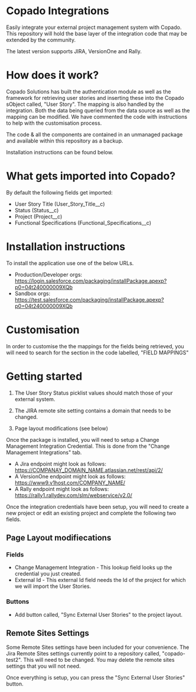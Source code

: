 # Copado Integrations
Easily integrate your external project management system with Copado.  This repository will hold the base layer of the integration code that may be extended by the community.

The latest version supports JIRA, VersionOne and Rally.

# How does it work?
Copado Solutions has built the authentication module as well as the framework for retrieving user stories and inserting these into the Copado sObject called, "User Story".  The mapping is also handled by the integration.  Both the data being queried from the data source as well as the mapping can be modified.  We have commented the code with instructions to help with the customisation process.

The code & all the components are contained in an unmanaged package and available within this repository as a backup.

Installation instructions can be found below.

# What gets imported into Copado?
By default the following fields get imported:
- User Story Title (User_Story_Title__c)
- Status (Status__c)
- Project (Project__c)
- Functional Specifications (Functional_Specifications__c)

# Installation instructions
To install the application use one of the below URLs.
- Production/Developer orgs: https://login.salesforce.com/packaging/installPackage.apexp?p0=04t240000009XQb
- Sandbox orgs: https://test.salesforce.com/packaging/installPackage.apexp?p0=04t240000009XQb

# Customisation
In order to customise the the mappings for the fields being retrieved, you will need to search for the section in the code labelled, "FIELD MAPPINGS"

# Getting started
1) The User Story Status picklist values should match those of your external system.

2) The JIRA remote site setting contains a domain that needs to be changed. 

3) Page layout modifications (see below) 


Once the package is installed, you will need to setup a Change Management Integration Credential.
This is done from the "Change Management Integrations" tab.
- A Jira endpoint might look as follows: https://COMPANAY_DOMAIN_NAME.atlassian.net/rest/api/2/
- A VersionOne endpoint might look as follows: https://www9.v1host.com/COMPANY_NAME/
- A Rally endpoint might look as follows: https://rally1.rallydev.com/slm/webservice/v2.0/

Once the integration credentials have been setup, you will need to create a new project or edit an existing project and complete the following two fields.

## Page Layout modifiecations

### Fields
- Change Management Integration - This lookup field looks up the credential you just created.
- External Id - This external Id field needs the Id of the project for which we will import the User Stories.

### Buttons
- Add button called, "Sync External User Stories" to the project layout.

## Remote Sites Settings
Some Remote Sites settings have been included for your convenience.  The Jira Remote Sites settings currently point to a repository called, "copado-test2".  This will need to be changed.
You may delete the remote sites settings that you will not need.

Once everything is setup, you can press the "Sync External User Stories" button.
